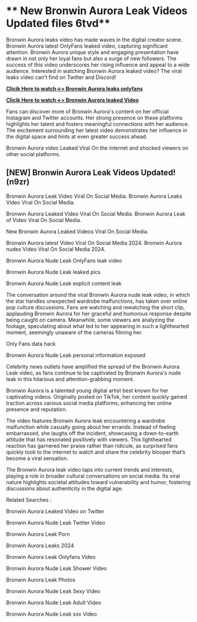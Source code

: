 
# ** New Bronwin Aurora Leak Videos Updated files 6tvd** #

  Bronwin Aurora leaks video has made waves in the digital creator scene.  Bronwin Aurora latest OnlyFans leaked video, capturing significant attention.  Bronwin Aurora unique style and engaging presentation have drawn in not only her loyal fans but also a surge of new followers. The success of this video underscores her rising influence and appeal to a wide audience. Interested in watching Bronwin Aurora leaked video? The viral leaks video can't find on Twitter and Discord!

**[Clicik Here to watch->>  Bronwin Aurora leaks onlyfans ](http://xflirt.top)**

**[Clicik Here to watch->>  Bronwin Aurora leaked Video](http://xflirt.top)**

Fans can discover more of Bronwin Aurora's content on her official Instagram and Twitter accounts. Her strong presence on these platforms highlights her talent and fosters meaningful connections with her audience. The excitement surrounding her latest video demonstrates her influence in the digital space and hints at even greater success ahead.

  Bronwin Aurora video Leaked Viral On the internet and shocked viewers on other social platforms.

## [NEW] Bronwin Aurora Leak Videos Updated!  (n9zr) ##

  Bronwin Aurora Leak Video Viral On Social Media.  Bronwin Aurora Leaks Video Viral On Social Media.

  Bronwin Aurora Leaked Video Viral On Social Media.  Bronwin Aurora Leak of Video Viral On Social Media.

New Bronwin Aurora Leaked Videos Viral On Social Media.

  Bronwin Aurora latest Video Viral On Social Media 2024.  Bronwin Aurora nudes Video Viral On Social Media 2024.

  Bronwin Aurora Nude Leak OnlyFans leak video

  Bronwin Aurora Nude Leak leaked pics

  Bronwin Aurora Nude Leak explicit content leak

The conversation around the viral Bronwin Aurora nude leak video, in which the star handles unexpected wardrobe malfunctions, has taken over online pop culture discussions. Fans are watching and rewatching the short clip, applauding Bronwin Aurora for her graceful and humorous response despite being caught on camera. Meanwhile, some viewers are analyzing the footage, speculating about what led to her appearing in such a lighthearted moment, seemingly unaware of the cameras filming her.

Only Fans data hack

  Bronwin Aurora Nude Leak personal information exposed

Celebrity news outlets have amplified the spread of the Bronwin Aurora Leak video, as fans continue to be captivated by Bronwin Aurora's nude leak in this hilarious and attention-grabbing moment.

  Bronwin Aurora is a talented young digital artist best known for her captivating videos. Originally posted on TikTok, her content quickly gained traction across various social media platforms, enhancing her online presence and reputation.

The video features Bronwin Aurora leak encountering a wardrobe malfunction while casually going about her errands. Instead of feeling embarrassed, she laughs off the incident, showcasing a down-to-earth attitude that has resonated positively with viewers. This lighthearted reaction has garnered her praise rather than ridicule, as surprised fans quickly took to the internet to watch and share the celebrity blooper that’s become a viral sensation.

The Bronwin Aurora leak video taps into current trends and interests, playing a role in broader cultural conversations on social media. Its viral nature highlights societal attitudes toward vulnerability and humor, fostering discussions about authenticity in the digital age.

Related Searches :

  Bronwin Aurora Leaked Video on Twitter

  Bronwin Aurora Nude Leak Twitter Video

  Bronwin Aurora Leak Porn

  Bronwin Aurora Leaks 2024

  Bronwin Aurora Leak Onlyfans Video

  Bronwin Aurora Nude Leak Shower Video

  Bronwin Aurora Leak Photos

  Bronwin Aurora Nude Leak Sexy Video

  Bronwin Aurora Nude Leak Adult Video

  Bronwin Aurora Nude Leak xxx Video



